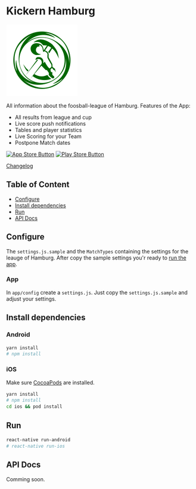 
# Kickern Hamburg
![App Icon](https://github.com/arnef/ligatool-hamburg/raw/master/android/app/src/main/res/mipmap-xxxhdpi/ic_launcher.png "App Icon")

All information about the foosball-league of Hamburg.
Features of the App:

- All results from league and cup
- Live score push notifications
- Tables and player statistics
- Live Scoring for your Team
- Postpone Match dates


[![App Store Button](http://arnefeil.de/app_store.png "App Store Button")](https://itunes.apple.com/de/app/kickern-hamburg/id1213993617?mt=8)
[![Play Store Button](http://arnefeil.de/play_store.png "Play Store Button")](https://play.google.com/store/apps/details?id=com.arnefeilligatool)

[Changelog](https://github.com/arnef/ligatool-hamburg/blob/master/CHANGELOG.md)

## Table of Content
- [Configure](#configure)
- [Install dependencies](#install-dependencies)
- [Run](#run)
- [API Docs](#api-docs)


## Configure
The `settings.js.sample` and the `MatchTypes` containing the settings for the leauge of Hamburg. After copy the sample settings you'r ready to [run the app](#run).

### App
In `app/config` create a `settings.js`. Just copy the `settings.js.sample` and adjust your settings.

## Install dependencies

### Android

```sh
yarn install
# npm install
```

### iOS
Make sure [CocoaPods](https://cocoapods.org/) are installed.    

```sh
yarn install
# npm install
cd ios && pod install
```

## Run

```sh
react-native run-android
# react-native run-ios
```

## API Docs
Comming soon.


